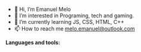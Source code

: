 - 👋 Hi, I’m Emanuel Melo
- 👀 I’m interested in Programing, tech and gaming.
- 🌱 I’m currently learning JS, CSS, HTML, C++
- 📫 How to reach me melo.emanuel@outlook.com

**Languages and tools:**
